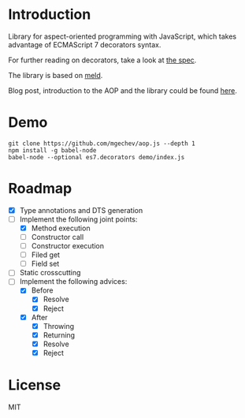 # Introduction

Library for aspect-oriented programming with JavaScript, which takes advantage of ECMAScript 7 decorators syntax.

For further reading on decorators, take a look at [the spec](https://github.com/wycats/javascript-decorators).

The library is based on [meld](https://github.com/cujojs/meld).

Blog post, introduction to the AOP and the library could be found [here](http://blog.mgechev.com/2015/07/29/aspect-oriented-programming-javascript-aop-js/).

# Demo

```
git clone https://github.com/mgechev/aop.js --depth 1
npm install -g babel-node
babel-node --optional es7.decorators demo/index.js
```

# Roadmap

- [x] Type annotations and DTS generation
- [ ] Implement the following joint points:
  - [x] Method execution
  - [ ] Constructor call
  - [ ] Constructor execution
  - [ ] Filed get
  - [ ] Field set
- [ ] Static crosscutting
- [ ] Implement the following advices:
  - [x] Before
    - [x] Resolve
    - [x] Reject
  - [x] After
    - [x] Throwing
    - [x] Returning
    - [x] Resolve
    - [x] Reject

# License

MIT
